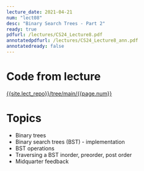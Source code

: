 ```yaml
---
lecture_date: 2021-04-21
num: "lect08"
desc: "Binary Search Trees - Part 2"
ready: true
pdfurl: /lectures/CS24_Lecture8.pdf
annotatedpdfurl: /lectures/CS24_Lecture8_ann.pdf
annotatedready: false	
---
```

# Code from lecture
[{{site.lect_repo}}/tree/main/{{page.num}}]({{site.lect_repo}}/tree/main/{{page.num}})

# Topics
* Binary trees
* Binary search trees (BST) - implementation
* BST operations 
* Traversing a BST inorder, preorder, post order
* Midquarter feedback